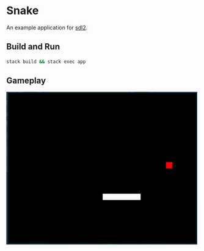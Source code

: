 # Snake

An example application for [sdl2](https://hackage.haskell.org/package/sdl2).

## Build and Run

```sh
stack build && stack exec app
```

## Gameplay

![Gameplay gif](gameplay.gif)
